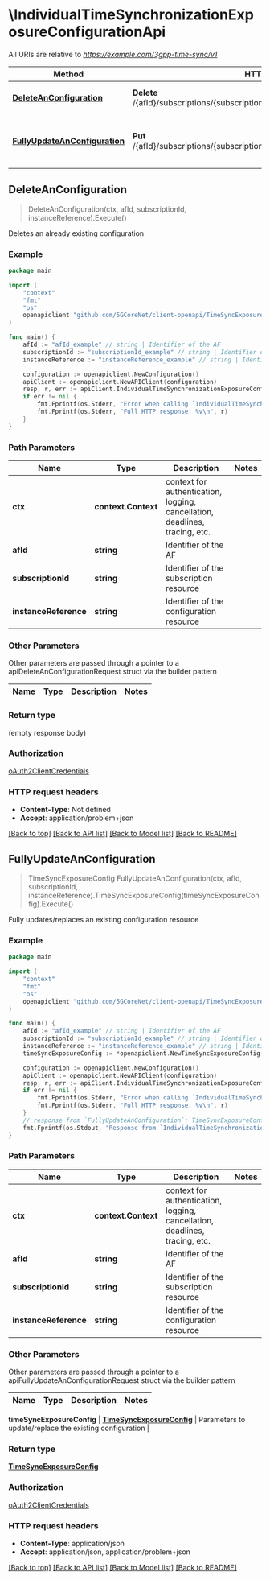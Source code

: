 # \IndividualTimeSynchronizationExposureConfigurationApi

All URIs are relative to *https://example.com/3gpp-time-sync/v1*

Method | HTTP request | Description
------------- | ------------- | -------------
[**DeleteAnConfiguration**](IndividualTimeSynchronizationExposureConfigurationApi.md#DeleteAnConfiguration) | **Delete** /{afId}/subscriptions/{subscriptionId}/configurations/{instanceReference} | Deletes an already existing configuration
[**FullyUpdateAnConfiguration**](IndividualTimeSynchronizationExposureConfigurationApi.md#FullyUpdateAnConfiguration) | **Put** /{afId}/subscriptions/{subscriptionId}/configurations/{instanceReference} | Fully updates/replaces an existing configuration resource



## DeleteAnConfiguration

> DeleteAnConfiguration(ctx, afId, subscriptionId, instanceReference).Execute()

Deletes an already existing configuration

### Example

```go
package main

import (
    "context"
    "fmt"
    "os"
    openapiclient "github.com/5GCoreNet/client-openapi/TimeSyncExposure"
)

func main() {
    afId := "afId_example" // string | Identifier of the AF
    subscriptionId := "subscriptionId_example" // string | Identifier of the subscription resource
    instanceReference := "instanceReference_example" // string | Identifier of the configuration resource

    configuration := openapiclient.NewConfiguration()
    apiClient := openapiclient.NewAPIClient(configuration)
    resp, r, err := apiClient.IndividualTimeSynchronizationExposureConfigurationApi.DeleteAnConfiguration(context.Background(), afId, subscriptionId, instanceReference).Execute()
    if err != nil {
        fmt.Fprintf(os.Stderr, "Error when calling `IndividualTimeSynchronizationExposureConfigurationApi.DeleteAnConfiguration``: %v\n", err)
        fmt.Fprintf(os.Stderr, "Full HTTP response: %v\n", r)
    }
}
```

### Path Parameters


Name | Type | Description  | Notes
------------- | ------------- | ------------- | -------------
**ctx** | **context.Context** | context for authentication, logging, cancellation, deadlines, tracing, etc.
**afId** | **string** | Identifier of the AF | 
**subscriptionId** | **string** | Identifier of the subscription resource | 
**instanceReference** | **string** | Identifier of the configuration resource | 

### Other Parameters

Other parameters are passed through a pointer to a apiDeleteAnConfigurationRequest struct via the builder pattern


Name | Type | Description  | Notes
------------- | ------------- | ------------- | -------------




### Return type

 (empty response body)

### Authorization

[oAuth2ClientCredentials](../README.md#oAuth2ClientCredentials)

### HTTP request headers

- **Content-Type**: Not defined
- **Accept**: application/problem+json

[[Back to top]](#) [[Back to API list]](../README.md#documentation-for-api-endpoints)
[[Back to Model list]](../README.md#documentation-for-models)
[[Back to README]](../README.md)


## FullyUpdateAnConfiguration

> TimeSyncExposureConfig FullyUpdateAnConfiguration(ctx, afId, subscriptionId, instanceReference).TimeSyncExposureConfig(timeSyncExposureConfig).Execute()

Fully updates/replaces an existing configuration resource

### Example

```go
package main

import (
    "context"
    "fmt"
    "os"
    openapiclient "github.com/5GCoreNet/client-openapi/TimeSyncExposure"
)

func main() {
    afId := "afId_example" // string | Identifier of the AF
    subscriptionId := "subscriptionId_example" // string | Identifier of the subscription resource
    instanceReference := "instanceReference_example" // string | Identifier of the configuration resource
    timeSyncExposureConfig := *openapiclient.NewTimeSyncExposureConfig(int32(123), *openapiclient.NewPtpInstance(*openapiclient.NewInstanceType(), *openapiclient.NewProtocol(), "PtpProfile_example"), int32(123), "ConfigNotifId_example", "ConfigNotifUri_example") // TimeSyncExposureConfig | Parameters to update/replace the existing configuration

    configuration := openapiclient.NewConfiguration()
    apiClient := openapiclient.NewAPIClient(configuration)
    resp, r, err := apiClient.IndividualTimeSynchronizationExposureConfigurationApi.FullyUpdateAnConfiguration(context.Background(), afId, subscriptionId, instanceReference).TimeSyncExposureConfig(timeSyncExposureConfig).Execute()
    if err != nil {
        fmt.Fprintf(os.Stderr, "Error when calling `IndividualTimeSynchronizationExposureConfigurationApi.FullyUpdateAnConfiguration``: %v\n", err)
        fmt.Fprintf(os.Stderr, "Full HTTP response: %v\n", r)
    }
    // response from `FullyUpdateAnConfiguration`: TimeSyncExposureConfig
    fmt.Fprintf(os.Stdout, "Response from `IndividualTimeSynchronizationExposureConfigurationApi.FullyUpdateAnConfiguration`: %v\n", resp)
}
```

### Path Parameters


Name | Type | Description  | Notes
------------- | ------------- | ------------- | -------------
**ctx** | **context.Context** | context for authentication, logging, cancellation, deadlines, tracing, etc.
**afId** | **string** | Identifier of the AF | 
**subscriptionId** | **string** | Identifier of the subscription resource | 
**instanceReference** | **string** | Identifier of the configuration resource | 

### Other Parameters

Other parameters are passed through a pointer to a apiFullyUpdateAnConfigurationRequest struct via the builder pattern


Name | Type | Description  | Notes
------------- | ------------- | ------------- | -------------



 **timeSyncExposureConfig** | [**TimeSyncExposureConfig**](TimeSyncExposureConfig.md) | Parameters to update/replace the existing configuration | 

### Return type

[**TimeSyncExposureConfig**](TimeSyncExposureConfig.md)

### Authorization

[oAuth2ClientCredentials](../README.md#oAuth2ClientCredentials)

### HTTP request headers

- **Content-Type**: application/json
- **Accept**: application/json, application/problem+json

[[Back to top]](#) [[Back to API list]](../README.md#documentation-for-api-endpoints)
[[Back to Model list]](../README.md#documentation-for-models)
[[Back to README]](../README.md)

